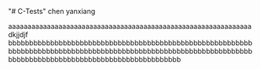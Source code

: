 "# C-Tests" 
chen yanxiang 

aaaaaaaaaaaaaaaaaaaaaaaaaaaaaaaaaaaaaaaaaaaaaaaaaaaaaaaaaaaaaaa
dkjjdjf
bbbbbbbbbbbbbbbbbbbbbbbbbbbbbbbbbbbbbbbbbbbbbbbbbbbbbbbbbbbbbbbbbbbbbbbbbbbbbbbbbbbbbbbbbbbbbbbbbbbbbbbbbbbbbbbbbbbbbbbbbbbbbbbbbbbbbbbbbbbbbbbbbbbbbbbbbbbbb
